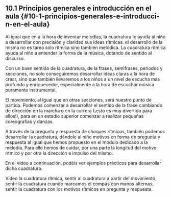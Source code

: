 ## 10.1 Principios generales e introducción en el aula {#10-1-principios-generales-e-introducci-n-en-el-aula}

Al igual que en a la hora de inventar melodías, la cuadratura le ayuda al niño a desarrollar con precisión y claridad sus ideas rítmicas. el desarrollo de la misma no es tarea solo rítmica sino también melódica. La cuadratura rítmica ayuda al niño a entender la forma de la música, dotando de sentido al discurso.

Con un buen sentido de la cuadratura, de la frases, semifrases, periodos y secciones, no solo conseguiremos desarrollar ideas claras a la hora de crear, sino que también llevaremos a los niños a un nivel de escucha más profundo y enriquecedor, especialmente a la hora de escuchar música puramente instrumental.

El movimiento, al igual que en otras secciones, será nuestro punto de partida. Podemos comenzar a desarrollar el sentido de la frase cambiando de dirección en la marcha o en la carrera (¡esto es muy divertido para ellos!), para en un estadio superior comenzar a realizar pequeñas coreografías y danzas.

A través de la pregunta y respuesta de choques rítmicos, también podemos desarrollar la cuadratura, dándole al niño motivos en forma de pregunta y respuesta al igual que hemos propuesto en el módulo dedicado a la melodía. Para ello hemos de cuidar, por una parte la longitud del motivo rítmico y por otra la dirección e impulso del mismo.

En el vídeo a continuación, podéis ver ejemplos prácticos para desarrollar dicha cuadratura.

Video la cuadratura rítmica,  sentir al cuadratura a partir del movimiento, sentir la cuadratura cuando marcamos el compás´con manos alternas, sentir la cuadratura con los motivos rítmicos en pregunta y respuesta.